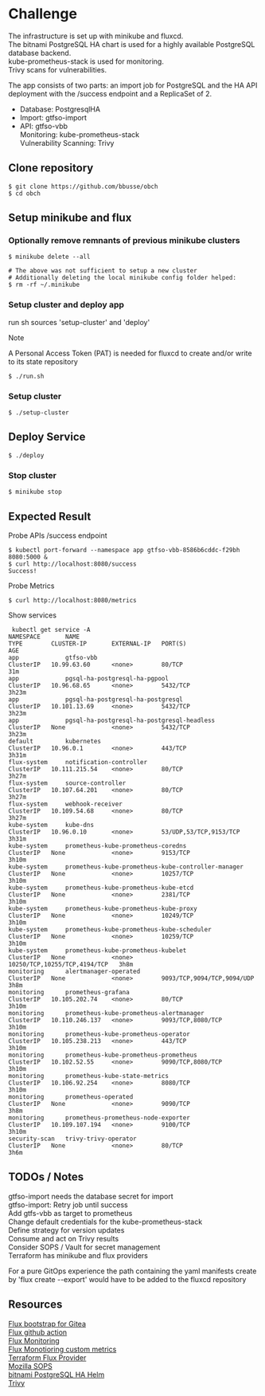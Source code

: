 # Challenge

The infrastructure is set up with minikube and fluxcd.  
The bitnami PostgreSQL HA chart is used for a highly available PostgreSQL
database backend.  
kube-prometheus-stack is used for monitoring.  
Trivy scans for vulnerabilities.  
  
The app consists of two parts: an import job for PostgreSQL
and the HA API deployment with the /success endpoint and a ReplicaSet of 2.
  
- Database: PostgresqlHA  
- Import: gtfso-import  
- API: gtfso-vbb  
  Monitoring: kube-prometheus-stack  
  Vulnerability Scanning: Trivy

## Clone repository
```
$ git clone https://github.com/bbusse/obch
$ cd obch
```

## Setup minikube and flux
### Optionally remove remnants of previous minikube clusters
```
$ minikube delete --all

# The above was not sufficient to setup a new cluster
# Additionally deleting the local minikube config folder helped:
$ rm -rf ~/.minikube
```

### Setup cluster and deploy app
run sh sources 'setup-cluster' and 'deploy'
> [!NOTE]
> A Personal Access Token (PAT) is needed for fluxcd
> to create and/or write to its state repository
```
$ ./run.sh
```

### Setup cluster
```
$ ./setup-cluster
```

## Deploy Service
```
$ ./deploy
```
### Stop cluster
```
$ minikube stop
```

## Expected Result
Probe APIs /success endpoint
```
$ kubectl port-forward --namespace app gtfso-vbb-8586b6cddc-f29bh 8080:5000 &
$ curl http://localhost:8080/success
Success!
```
Probe Metrics
```
$ curl http://localhost:8080/metrics
```
Show services
```
 kubectl get service -A                                                                                                                      NAMESPACE       NAME                                                 TYPE        CLUSTER-IP       EXTERNAL-IP   PORT(S)                        AGE
app             gtfso-vbb                                            ClusterIP   10.99.63.60      <none>        80/TCP                         31m
app             pgsql-ha-postgresql-ha-pgpool                        ClusterIP   10.96.68.65      <none>        5432/TCP                       3h23m
app             pgsql-ha-postgresql-ha-postgresql                    ClusterIP   10.101.13.69     <none>        5432/TCP                       3h23m
app             pgsql-ha-postgresql-ha-postgresql-headless           ClusterIP   None             <none>        5432/TCP                       3h23m
default         kubernetes                                           ClusterIP   10.96.0.1        <none>        443/TCP                        3h31m
flux-system     notification-controller                              ClusterIP   10.111.215.54    <none>        80/TCP                         3h27m
flux-system     source-controller                                    ClusterIP   10.107.64.201    <none>        80/TCP                         3h27m
flux-system     webhook-receiver                                     ClusterIP   10.109.54.68     <none>        80/TCP                         3h27m
kube-system     kube-dns                                             ClusterIP   10.96.0.10       <none>        53/UDP,53/TCP,9153/TCP         3h31m
kube-system     prometheus-kube-prometheus-coredns                   ClusterIP   None             <none>        9153/TCP                       3h10m
kube-system     prometheus-kube-prometheus-kube-controller-manager   ClusterIP   None             <none>        10257/TCP                      3h10m
kube-system     prometheus-kube-prometheus-kube-etcd                 ClusterIP   None             <none>        2381/TCP                       3h10m
kube-system     prometheus-kube-prometheus-kube-proxy                ClusterIP   None             <none>        10249/TCP                      3h10m
kube-system     prometheus-kube-prometheus-kube-scheduler            ClusterIP   None             <none>        10259/TCP                      3h10m
kube-system     prometheus-kube-prometheus-kubelet                   ClusterIP   None             <none>        10250/TCP,10255/TCP,4194/TCP   3h8m
monitoring      alertmanager-operated                                ClusterIP   None             <none>        9093/TCP,9094/TCP,9094/UDP     3h8m
monitoring      prometheus-grafana                                   ClusterIP   10.105.202.74    <none>        80/TCP                         3h10m
monitoring      prometheus-kube-prometheus-alertmanager              ClusterIP   10.110.246.137   <none>        9093/TCP,8080/TCP              3h10m
monitoring      prometheus-kube-prometheus-operator                  ClusterIP   10.105.238.213   <none>        443/TCP                        3h10m
monitoring      prometheus-kube-prometheus-prometheus                ClusterIP   10.102.52.55     <none>        9090/TCP,8080/TCP              3h10m
monitoring      prometheus-kube-state-metrics                        ClusterIP   10.106.92.254    <none>        8080/TCP                       3h10m
monitoring      prometheus-operated                                  ClusterIP   None             <none>        9090/TCP                       3h8m
monitoring      prometheus-prometheus-node-exporter                  ClusterIP   10.109.107.194   <none>        9100/TCP                       3h10m
security-scan   trivy-trivy-operator                                 ClusterIP   None             <none>        80/TCP                         3h6m
```

## TODOs / Notes
gtfso-import needs the database secret for import  
gtfso-import: Retry job until success  
Add gtfs-vbb as target to prometheus  
Change default credentials for the kube-prometheus-stack  
Define strategy for version updates  
Consume and act on Trivy results  
Consider SOPS / Vault for secret management  
Terraform has minikube and flux providers  
  
For a pure GitOps experience the path containing the yaml manifests 
create by 'flux create --export' would have to be added to the fluxcd
repository

## Resources
[Flux bootstrap for Gitea](https://fluxcd.io/flux/installation/bootstrap/gitea/)  
[Flux github action](https://fluxcd.io/flux/flux-gh-action/)  
[Flux Monitoring](https://github.com/fluxcd/flux2-monitoring-example)  
[Flux Monotioring custom metrics](https://fluxcd.io/flux/monitoring/custom-metrics/)  
[Terraform Flux Provider](https://github.com/fluxcd/terraform-provider-flux)  
[Mozilla SOPS](https://fluxcd.io/flux/guides/mozilla-sops/)  
[bitnami PostgreSQL HA Helm](https://bitnami.com/stack/postgresql-ha/helm)  
[Trivy](https://github.com/aquasecurity/trivy)
